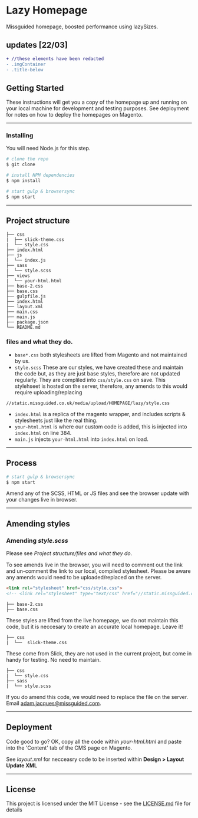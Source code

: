 # Lazy Homepage

Missguided homepage, boosted performance using lazySizes.

## updates [22/03]

```diff
+ //these elements have been redacted
- .imgContainer
- .title-below
```

## Getting Started

These instructions will get you a copy of the homepage up and running on your local machine for development and testing purposes. See deployment for notes on how to deploy the homepages on Magento.

---

### Installing

You will need Node.js for this step.

```bash
# clone the repo
$ git clone

# install NPM dependencies
$ npm install

# start gulp & browsersync
$ npm start
```

---

## Project structure

```
├── css
|  ├── slick-theme.css
|  └── style.css
├── index.html
├── js
|  └── index.js
├── sass
|  └── style.scss
├── views
|  └── your-html.html
├── base-2.css
├── base.css
├── gulpfile.js
├── index.html
├── layout.xml
├── main.css
├── main.js
├── package.json
└── README.md
```

### files and what they do.

* `base*.css` both stylesheets are lifted from Magento and not maintained by us.
* `style.scss` These are our styles, we have created these and maintain the code but, as they are just base styles, therefore are not updated regularly. They are compliled into `css/style.css` on save. This stylehseet is hosted on the server, therefore, any amends to this would require uploading/replacing

```
//static.missguided.co.uk/media/upload/HOMEPAGE/lazy/style.css
```

* `index.html` is a replica of the magento wrapper, and includes scripts & stylesheets just like the real thing.
* `your-html.html` is where our custom code is added, this is injected into `index.html` on line 384.
* `main.js` injects `your-html.html` into `index.html` on load.

---

## Process

```bash
# start gulp & browsersync
$ npm start
```

Amend any of the SCSS, HTML or JS files and see the browser update with your changes live in browser.

---

## Amending styles

### Amending _style.scss_

Please see _Project structure/files and what they do_.

To see amends live in the browser, you will need to comment out the link and un-comment the link to our local, compiled stylesheet. Please be aware any amends would need to be uploaded/replaced on the server.

```html
<link rel="stylesheet" href="css/style.css">
<!-- <link rel="stylesheet" type="text/css" href="//static.missguided.co.uk/media/upload/HOMEPAGE/lazy/stylesheet.css"> -->
```

```
├── base-2.css
├── base.css
```

These styles are lifted from the live homepage, we do not maintain this code, but it is neccesary to create an accurate local homepage. Leave it!

```
├── css
|  └──  slick-theme.css
```

These come from Slick, they are not used in the current project, but come in handy for testing. No need to maintain.

```
├── css
|  └── style.css
├── sass
|  └── style.scss
```

If you do amend this code, we would need to replace the file on the server. Email adam.jacques@missguided.com.

---

## Deployment

Code good to go? OK, copy all the code within _your-html.html_ and paste into the 'Content' tab of the CMS page on Magento.

See _layout.xml_ for necceasry code to be inserted within **Design > Layout Update XML**

---

## License

This project is licensed under the MIT License - see the [LICENSE.md](LICENSE.md) file for details
